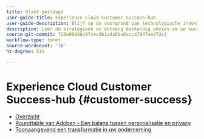 ```yaml
---
title: Klant geslaagd
user-guide-title: Experience Cloud Customer Success-hub
user-guide-description: Blijf op de voorgrond van technologische innovatie en maximaliseer uw impact als leider. Leer over strategieën voor intellectueel leiderschap, strategische begeleiding en meer.
description: Leer de strategieën en ontvang deskundig advies om uw succes als bedrijfsleider met Adobe Experience Cloud mogelijk te maken.
source-git-commit: f20e08886c9fcec8b1ada5ba8ccca7847eed72e3
workflow-type: tm+mt
source-wordcount: '70'
ht-degree: 51%

---
```


# Experience Cloud Customer Success-hub {#customer-success}

+ [Overzicht](overview.md)
+ [Roundtable van Adoben - Een balans tussen personalisatie en privacy](adobe-masters-roundtable-balancing-personalization.md)
+ [Toonaangevend een transformatie in uw onderneming](lead-enterprise-transformation.md)
